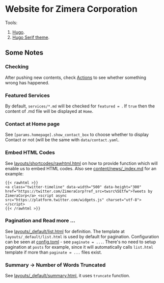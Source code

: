 # Website for Zimera Corporation

Tools:

1.  [Hugo](https://gohugo.io).
2.  [Hugo Serif theme](https://github.com/zerostaticthemes/hugo-serif-theme).

## Some Notes

### Checking

After pushing new contents, check [Actions](https://github.com/zimera-corp/zimera-corp.github.io/actions) to see whether something wrong has happened.

### Featured Services

By default, `services/*.md` will be checked for `featured = `. If `true` then the content of .md file will be displayed at `Home`.

### Contact at Home page

See `[params.homepage].show_contact_box` to choose whether to display Contact or not (will be the same with `data/contact.yaml`.

### Embed HTML Codes

See [layouts/shortcodes/rawhtml.html](layouts/shortcodes/rawhtml.html) on how to provide function which will enable us to embed HTML codes. Also see [content/news/_index.md](content/news/_index.md) for an example:

```
{{< rawhtml >}}
<a class="twitter-timeline" data-width="500" data-height="300" href="https://twitter.com/ZimeraCorp?ref_src=twsrc%5Etfw">Tweets by ZimeraCorp</a> <script async src="https://platform.twitter.com/widgets.js" charset="utf-8"></script>
{{< /rawhtml >}}
```

### Pagination and Read more ...

See [layouts/_default/list.html](layouts/_default/list.html) for definition. The template at `layouts/_default/list.html` is used by default for pagination. Configuration can be seen at [config.toml](config.toml) - see `paginate = ...`. There's no need to setup pagination at `posts` for example, since it will automatically calls `list.html` template if more than `paginate = ...` files exist.

### Summary -> Number of Words Truncated

See [layouts/_default/summary.html](layouts/_default/summary.html), it uses `truncate` function.
